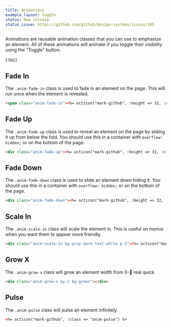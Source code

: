 ```yaml
---
title: Animations
example_layout: toggle
status: New release
status_issue: https://github.com/github/design-systems/issues/105
---
```


Animations are reusable animation classes that you can use to emphasize an element. All of these animations will animate if you toggle their visibility using the "Toggle" button.

{:toc}

## Fade In

The `.anim-fade-in` class is used to fade in an element on the page. This will run once when the element is revealed.

```html
<span class="anim-fade-in"><%= octicon("mark-github", :height => 32, :class => "v-align-middle mr-2") %> Hello from GitHub!</span>
```

## Fade Up

The `.anim-fade-up` class is used to reveal an element on the page by sliding it up from below the fold. You should use this in a container with `overflow: hidden;` or on the bottom of the page.

```html
<div class="anim-fade-up"><%= octicon("mark-github", :height => 32, :class => "v-align-middle mr-2") %> Hello from GitHub!</div>
```

## Fade Down

The `.anim-fade-down` class is used to slide an element down hiding it. You should use this in a container with `overflow: hidden;` or on the bottom of the page.

```html
<div class="anim-fade-down"><%= octicon("mark-github", :height => 32, :class => "v-align-middle mr-2") %> Hello from GitHub!</div>
```

## Scale In

The `.anim-scale-in` class will scale the element in. This is useful on menus when you want them to appear more friendly.

```html
<div class="anim-scale-in bg-gray-dark text-white p-2"><%= octicon("mark-github") %></div>
```

## Grow X

The `.anim-grow-x` class will grow an element width from 0-:100: real quick.

```html
<div class="anim-grow-x py-2 bg-green"></div>
```

## Pulse

The `.anim-pulse` class will pulse an element infinitely.

```html
<%= octicon("mark-github", :class => "anim-pulse") %>
```
